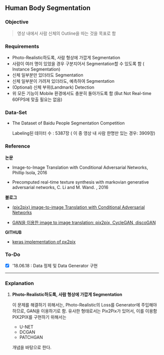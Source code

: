 ## Human Body Segmentation

### Objective

> 영상 내에서 사람 신체의 Outline을 따는 것을 목표로 함

### Requirements

* Photo-Realistic하도록, 사람 형상에 가깝게 Segmentation
* 사람이 여러 명이 있었을 경우 구분지어서 Segmentation할 수 있도록 함 ( Instance Segmentation)
* 신체 일부분만 있더라도 Segmentation
* 신체 일부분이 가려져 있더라도, 예측하여 Segmentation
* (Optional) 신체 부위(Landmark) Detection
* 위 모든 기능이 Mobile 환경에서도 충분히 돌아가도록 함 (But Not Real-time 60FPS에 맞출 필요는 없음)

### Data-Set

* The Dataset of Baidu People Segmentation Competition

  Labeling된 데이터 수 : 5387장 ( 이 중 영상 내 사람 한명만 있는 경우: 3909장)

### Reference

**논문**

* Image-to-Image Translation with Conditional Adversarial Networks, Phillip Isola, 2016

* Precomputed real-time texture synthesis with markovian generative adversarial networks, C. Li and M. Wand. , 2016

  

**블로그**

* [(pix2pix) image-to-image Translation with Conditional Adversarial Networks](https://kakalabblog.wordpress.com/2017/08/10/pix2pix-image-to-image-translation-with-conditional-adversarial-networks/)

* [GAN을 이용한 image to image translation: pix2pix, CycleGAN, discoGAN](https://taeoh-kim.github.io/blog/gan%EC%9D%84-%EC%9D%B4%EC%9A%A9%ED%95%9C-image-to-image-translation-pix2pix-cyclegan-discogan/)

  

**GITHUB**

* [keras implementation of px2pix](https://github.com/tdeboissiere/DeepLearningImplementations/tree/master/pix2pix)

### To-Do

- [x] '18.06.18 : Data 정제 및 Data Generator 구현



-----

### Explanation

1. **Photo-Realistic하도록, 사람 형상에 가깝게 Segmentation**

   이 문제를 해결하기 위해서는, Photo-Realistic의 Loss를 Generator에 주입해야 하므로, GAN을 이용하기로 함. 유사한 형태로서는 Pix2Pix가 있어서, 이를 이용함 PIX2PIX를 구현하기 위해서는 

   * U-NET
   * DCGAN
   * PATCHGAN

   개념을 바탕으로 한다. 